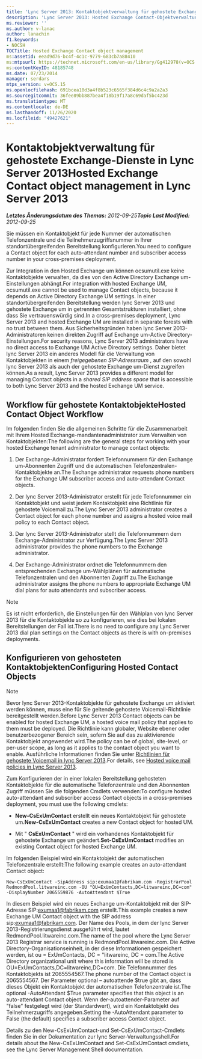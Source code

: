 ```yaml
---
title: 'Lync Server 2013: Kontaktobjektverwaltung für gehostete Exchange-Dienste'
description: 'Lync Server 2013: Hosted Exchange Contact-Objektverwaltung'
ms.reviewer: ''
ms.author: v-lanac
author: lanachin
f1.keywords:
- NOCSH
TOCTitle: Hosted Exchange Contact object management
ms:assetid: eead9d76-bc4f-4c1c-9779-683cb7a88410
ms:mtpsurl: https://technet.microsoft.com/en-us/library/Gg412978(v=OCS.15)
ms:contentKeyID: 48185748
ms.date: 07/23/2014
manager: serdars
mtps_version: v=OCS.15
ms.openlocfilehash: 691bcea10d3a4f8b523c6565f384d6c4c9a2a2a3
ms.sourcegitcommit: 36fee89bb887bea4f18b19f17a8c69daf5bc423d
ms.translationtype: MT
ms.contentlocale: de-DE
ms.lasthandoff: 11/26/2020
ms.locfileid: "49427621"
---
```

# <a name="hosted-exchange-contact-object-management-in-lync-server-2013"></a><span data-ttu-id="f9da1-103">Kontaktobjektverwaltung für gehostete Exchange-Dienste in Lync Server 2013</span><span class="sxs-lookup"><span data-stu-id="f9da1-103">Hosted Exchange Contact object management in Lync Server 2013</span></span>

<div data-xmlns="http://www.w3.org/1999/xhtml">

<div class="topic" data-xmlns="http://www.w3.org/1999/xhtml" data-msxsl="urn:schemas-microsoft-com:xslt" data-cs="https://msdn.microsoft.com/">

<div data-asp="https://msdn2.microsoft.com/asp">



</div>

<div id="mainSection">

<div id="mainBody"><span data-ttu-id="f9da1-104">

<span> </span></span><span class="sxs-lookup"><span data-stu-id="f9da1-104">

<span> </span></span></span>

<span data-ttu-id="f9da1-105">_**Letztes Änderungsdatum des Themas:** 2012-09-25_</span><span class="sxs-lookup"><span data-stu-id="f9da1-105">_**Topic Last Modified:** 2012-09-25_</span></span>

<span data-ttu-id="f9da1-106">Sie müssen ein Kontaktobjekt für jede Nummer der automatischen Telefonzentrale und die Teilnehmerzugriffsnummer in Ihrer standortübergreifenden Bereitstellung konfigurieren.</span><span class="sxs-lookup"><span data-stu-id="f9da1-106">You need to configure a Contact object for each auto-attendant number and subscriber access number in your cross-premises deployment.</span></span>

<span data-ttu-id="f9da1-107">Zur Integration in den Hosted Exchange um können ocsumutil.exe keine Kontaktobjekte verwalten, da dies von den Active Directory Exchange um-Einstellungen abhängt.</span><span class="sxs-lookup"><span data-stu-id="f9da1-107">For integration with hosted Exchange UM, ocsumutil.exe cannot be used to manage Contact objects, because it depends on Active Directory Exchange UM settings.</span></span> <span data-ttu-id="f9da1-108">In einer standortübergreifenden Bereitstellung werden lync Server 2013 und gehostete Exchange um in getrennten Gesamtstrukturen installiert, ohne dass Sie vertrauenswürdig sind.</span><span class="sxs-lookup"><span data-stu-id="f9da1-108">In a cross-premises deployment, Lync Server 2013 and hosted Exchange UM are installed in separate forests with no trust between them.</span></span> <span data-ttu-id="f9da1-109">Aus Sicherheitsgründen haben lync Server 2013-Administratoren keinen direkten Zugriff auf Exchange um-Active Directory-Einstellungen.</span><span class="sxs-lookup"><span data-stu-id="f9da1-109">For security reasons, Lync Server 2013 administrators have no direct access to Exchange UM Active Directory settings.</span></span> <span data-ttu-id="f9da1-110">Daher bietet lync Server 2013 ein anderes Modell für die Verwaltung von Kontaktobjekten in einem *freigegebenen SIP-Adressraum* , auf den sowohl lync Server 2013 als auch der gehostete Exchange um-Dienst zugreifen können.</span><span class="sxs-lookup"><span data-stu-id="f9da1-110">As a result, Lync Server 2013 provides a different model for managing Contact objects in a *shared SIP address space* that is accessible to both Lync Server 2013 and the hosted Exchange UM service.</span></span>

<div>

## <a name="hosted-contact-object-workflow"></a><span data-ttu-id="f9da1-111">Workflow für gehostete Kontaktobjekte</span><span class="sxs-lookup"><span data-stu-id="f9da1-111">Hosted Contact Object Workflow</span></span>

<span data-ttu-id="f9da1-112">Im folgenden finden Sie die allgemeinen Schritte für die Zusammenarbeit mit Ihrem Hosted Exchange-mandantenadministrator zum Verwalten von Kontaktobjekten:</span><span class="sxs-lookup"><span data-stu-id="f9da1-112">The following are the general steps for working with your hosted Exchange tenant administrator to manage contact objects:</span></span>

1.  <span data-ttu-id="f9da1-113">Der Exchange-Administrator fordert Telefonnummern für den Exchange um-Abonnenten Zugriff und die automatischen Telefonzentralen-Kontaktobjekte an.</span><span class="sxs-lookup"><span data-stu-id="f9da1-113">The Exchange administrator requests phone numbers for the Exchange UM subscriber access and auto-attendant Contact objects.</span></span>

2.  <span data-ttu-id="f9da1-114">Der lync Server 2013-Administrator erstellt für jede Telefonnummer ein Kontaktobjekt und weist jedem Kontaktobjekt eine Richtlinie für gehostete Voicemail zu.</span><span class="sxs-lookup"><span data-stu-id="f9da1-114">The Lync Server 2013 administrator creates a Contact object for each phone number and assigns a hosted voice mail policy to each Contact object.</span></span>

3.  <span data-ttu-id="f9da1-115">Der lync Server 2013-Administrator stellt die Telefonnummern dem Exchange-Administrator zur Verfügung.</span><span class="sxs-lookup"><span data-stu-id="f9da1-115">The Lync Server 2013 administrator provides the phone numbers to the Exchange administrator.</span></span>

4.  <span data-ttu-id="f9da1-116">Der Exchange-Administrator ordnet die Telefonnummern den entsprechenden Exchange um-Wählplänen für automatische Telefonzentralen und den Abonnenten Zugriff zu.</span><span class="sxs-lookup"><span data-stu-id="f9da1-116">The Exchange administrator assigns the phone numbers to appropriate Exchange UM dial plans for auto attendants and subscriber access.</span></span>

<div>


> [!NOTE]  
> <span data-ttu-id="f9da1-117">Es ist nicht erforderlich, die Einstellungen für den Wählplan von lync Server 2013 für die Kontaktobjekte so zu konfigurieren, wie dies bei lokalen Bereitstellungen der Fall ist.</span><span class="sxs-lookup"><span data-stu-id="f9da1-117">There is no need to configure any Lync Server 2013 dial plan settings on the Contact objects as there is with on-premises deployments.</span></span>



</div>

</div>

<div>

## <a name="configuring-hosted-contact-objects"></a><span data-ttu-id="f9da1-118">Konfigurieren von gehosteten Kontaktobjekten</span><span class="sxs-lookup"><span data-stu-id="f9da1-118">Configuring Hosted Contact Objects</span></span>

<div>


> [!NOTE]  
> <span data-ttu-id="f9da1-119">Bevor lync Server 2013-Kontaktobjekte für gehostete Exchange um aktiviert werden können, muss eine für Sie geltende gehostete Voicemail-Richtlinie bereitgestellt werden.</span><span class="sxs-lookup"><span data-stu-id="f9da1-119">Before Lync Server 2013 Contact objects can be enabled for hosted Exchange UM, a hosted voice mail policy that applies to them must be deployed.</span></span> <span data-ttu-id="f9da1-120">Die Richtlinie kann globaler, Website ebener oder benutzerbezogener Bereich sein, sofern Sie auf das zu aktivierende Kontaktobjekt angewendet wird.</span><span class="sxs-lookup"><span data-stu-id="f9da1-120">The policy can be of global, site-level, or per-user scope, as long as it applies to the contact object you want to enable.</span></span> <span data-ttu-id="f9da1-121">Ausführliche Informationen finden Sie unter <A href="lync-server-2013-hosted-voice-mail-policies.md">Richtlinien für gehostete Voicemail in lync Server 2013</A>.</span><span class="sxs-lookup"><span data-stu-id="f9da1-121">For details, see <A href="lync-server-2013-hosted-voice-mail-policies.md">Hosted voice mail policies in Lync Server 2013</A>.</span></span>



</div>

<span data-ttu-id="f9da1-122">Zum Konfigurieren der in einer lokalen Bereitstellung gehosteten Kontaktobjekte für die automatische Telefonzentrale und den Abonnenten Zugriff müssen Sie die folgenden Cmdlets verwenden:</span><span class="sxs-lookup"><span data-stu-id="f9da1-122">To configure hosted auto-attendant and subscriber access Contact objects in a cross-premises deployment, you must use the following cmdlets:</span></span>

  - <span data-ttu-id="f9da1-123">**New-CsExUmContact** erstellt ein neues Kontaktobjekt für gehostete um.</span><span class="sxs-lookup"><span data-stu-id="f9da1-123">**New-CsExUmContact** creates a new Contact object for hosted UM.</span></span>

  - <span data-ttu-id="f9da1-124">Mit " **CsExUmContact** " wird ein vorhandenes Kontaktobjekt für gehostete Exchange um geändert.</span><span class="sxs-lookup"><span data-stu-id="f9da1-124">**Set-CsExUmContact** modifies an existing Contact object for hosted Exchange UM.</span></span>

<span data-ttu-id="f9da1-125">Im folgenden Beispiel wird ein Kontaktobjekt der automatischen Telefonzentrale erstellt:</span><span class="sxs-lookup"><span data-stu-id="f9da1-125">The following example creates an auto-attendant Contact object:</span></span>

    New-CsExUmContact -SipAddress sip:exumaa1@fabrikam.com -RegistrarPool RedmondPool.litwareinc.com -OU "OU=ExUmContacts,DC=litwareinc,DC=com" -DisplayNumber 2065559876 -AutoAttendant $True

<span data-ttu-id="f9da1-126">In diesem Beispiel wird ein neues Exchange um-Kontaktobjekt mit der SIP-Adresse SIP:exumaa1@fabrikam.com erstellt.</span><span class="sxs-lookup"><span data-stu-id="f9da1-126">This example creates a new Exchange UM Contact object with the SIP address sip:exumaa1@fabrikam.com.</span></span> <span data-ttu-id="f9da1-127">Der Name des Pools, in dem der lync Server 2013-Registrierungsdienst ausgeführt wird, lautet RedmondPool.litwareinc.com.</span><span class="sxs-lookup"><span data-stu-id="f9da1-127">The name of the pool where the Lync Server 2013 Registrar service is running is RedmondPool.litwareinc.com.</span></span> <span data-ttu-id="f9da1-128">Die Active Directory-Organisationseinheit, in der diese Informationen gespeichert werden, ist ou = ExUmContacts, DC = "litwareinc, DC = com.</span><span class="sxs-lookup"><span data-stu-id="f9da1-128">The Active Directory organizational unit where this information will be stored is OU=ExUmContacts,DC=litwareinc,DC=com.</span></span> <span data-ttu-id="f9da1-129">Die Telefonnummer des Kontaktobjekts ist 2065554567.</span><span class="sxs-lookup"><span data-stu-id="f9da1-129">The phone number of the Contact object is 2065554567.</span></span> <span data-ttu-id="f9da1-130">Der Parameter optional – autoattende $true gibt an, dass dieses Objekt ein Kontaktobjekt der automatischen Telefonzentrale ist.</span><span class="sxs-lookup"><span data-stu-id="f9da1-130">The optional -AutoAttendant $True parameter specifies that this object is an auto-attendant Contact object.</span></span> <span data-ttu-id="f9da1-131">Wenn der-autoattender-Parameter auf "false" festgelegt wird (der Standardwert), wird ein Kontaktobjekt des Teilnehmerzugriffs angegeben.</span><span class="sxs-lookup"><span data-stu-id="f9da1-131">Setting the -AutoAttendant parameter to False (the default) specifies a subscriber access Contact object.</span></span>

<span data-ttu-id="f9da1-132">Details zu den New-CsExUmContact-und Set-CsExUmContact-Cmdlets finden Sie in der Dokumentation zur lync Server-Verwaltungsshell.</span><span class="sxs-lookup"><span data-stu-id="f9da1-132">For details about the New-CsExUmContact and Set-CsExUmContact cmdlets, see the Lync Server Management Shell documentation.</span></span>

<span data-ttu-id="f9da1-133"></div>

</div>

<span> </span>

</div>

</div>

</span><span class="sxs-lookup"><span data-stu-id="f9da1-133"></div>

</div>

<span> </span>

</div>

</div>

</span></span></div>

